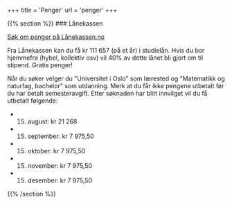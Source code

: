 +++
title = 'Penger'
url = 'penger'
+++

<div>
{{% section %}}
### Lånekassen

[Søk om penger på Lånekassen.no](https://dinesider.lanekassen.no/Nettsoknad/Default.aspx?soknadstype=ST01D3&UndervisningsAr=Innevarende)

Fra Lånekassen kan du få kr 111 657 (på et år) i studielån. Hvis du bor hjemmefra (hybel, kollektiv osv) vil 40% av dette lånet bli gjort om til stipend. Gratis penger!

Når du søker velger du "Universitet i Oslo" som lærested og "Matematikk og naturfag, bachelor" som utdanning. Merk at du får ikke pengene utbetalt før du har betalt semesteravgift. Etter søknaden har blitt innvilget vil du få utbetalt følgende:

- 15. august: kr 21 268
- 15. september: kr 7 975,50
- 15. oktober: kr 7 975,50
- 15. november: kr 7 975,50
- 15. desember: kr 7 975,50

{{% /section %}}
</div>